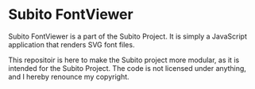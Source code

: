 # Subito FontViewer

Subito FontViewer is a part of the Subito Project. 
It is simply a JavaScript application that renders SVG font files.

This repositoir is here to make the Subito project more modular, as it is intended for the Subito Project.
The code is not licensed under anything, and I hereby renounce my copyright.